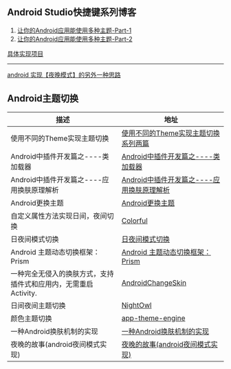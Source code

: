 Android Studio快捷键系列博客
---
1. [让你的Android应用能使用多种主题-Part-1](https://github.com/bboyfeiyu/android-tech-frontier/tree/master/androidweekly/%E8%AE%A9%E4%BD%A0%E7%9A%84Android%E5%BA%94%E7%94%A8%E8%83%BD%E4%BD%BF%E7%94%A8%E5%A4%9A%E7%A7%8D%E4%B8%BB%E9%A2%98-Part-1)
2. [让你的Android应用能使用多种主题-Part-2](https://github.com/bboyfeiyu/android-tech-frontier/tree/master/androidweekly/%E8%AE%A9%E4%BD%A0%E7%9A%84Android%E5%BA%94%E7%94%A8%E8%83%BD%E4%BD%BF%E7%94%A8%E5%A4%9A%E7%A7%8D%E4%B8%BB%E9%A2%98-Part-2)

[具体实现项目](https://github.com/hidroh/materialistic)

---
[android 实现【夜晚模式】的另外一种思路](https://segmentfault.com/a/1190000005736047)

## Android主题切换
| 描述 |  地址  |
|---------|--------|
| 使用不同的Theme实现主题切换 | [使用不同的Theme实现主题切换系列两篇](android-as-blogs/使用不同的Theme实现主题切换系列两篇) |
| Android中插件开发篇之----类加载器 | [Android中插件开发篇之----类加载器](http://blog.csdn.net/jiangwei0910410003/article/details/41384667) |
| Android中插件开发篇之----应用换肤原理解析 | [Android中插件开发篇之----应用换肤原理解析](http://www.jcodecraeer.com/a/anzhuokaifa/androidkaifa/2015/0819/3328.html) |
| Android更换主题 | [Android更换主题](http://wuxiaolong.me/2015/08/19/ChangeTheme/) |
| 自定义属性方法实现日间，夜间切换 | [Colorful](https://github.com/bboyfeiyu/Colorful) |
| 日夜间模式切换 | [日夜间模式切换](https://github.com/zzz40500/ThemeDemo) |
| Android 主题动态切换框架：Prism | [Android 主题动态切换框架：Prism](https://blog.leancloud.cn/3612/) |
| 一种完全无侵入的换肤方式，支持插件式和应用内，无需重启Activity. | [AndroidChangeSkin](https://github.com/hongyangAndroid/AndroidChangeSkin) |
| 日间夜间主题切换 | [NightOwl](https://github.com/ashqal/NightOwl) |
| 颜色主题切换 | [app-theme-engine](https://github.com/afollestad/app-theme-engine) |
| 一种Android换肤机制的实现 | [一种Android换肤机制的实现](http://eastmoneyandroid.github.io/2016/01/22/android-reskin/#more) |
| 夜晚的故事(android夜间模式实现) | [夜晚的故事(android夜间模式实现)](http://www.jianshu.com/p/60608820bb71) |
